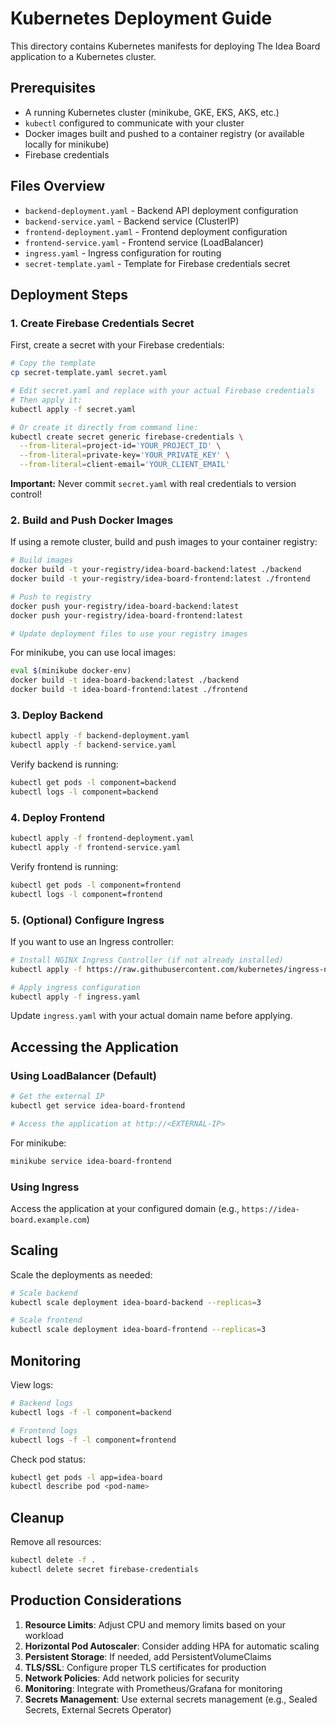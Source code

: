 # Kubernetes Deployment Guide

This directory contains Kubernetes manifests for deploying The Idea Board application to a Kubernetes cluster.

## Prerequisites

- A running Kubernetes cluster (minikube, GKE, EKS, AKS, etc.)
- `kubectl` configured to communicate with your cluster
- Docker images built and pushed to a container registry (or available locally for minikube)
- Firebase credentials

## Files Overview

- `backend-deployment.yaml` - Backend API deployment configuration
- `backend-service.yaml` - Backend service (ClusterIP)
- `frontend-deployment.yaml` - Frontend deployment configuration
- `frontend-service.yaml` - Frontend service (LoadBalancer)
- `ingress.yaml` - Ingress configuration for routing
- `secret-template.yaml` - Template for Firebase credentials secret

## Deployment Steps

### 1. Create Firebase Credentials Secret

First, create a secret with your Firebase credentials:

```bash
# Copy the template
cp secret-template.yaml secret.yaml

# Edit secret.yaml and replace with your actual Firebase credentials
# Then apply it:
kubectl apply -f secret.yaml

# Or create it directly from command line:
kubectl create secret generic firebase-credentials \
  --from-literal=project-id='YOUR_PROJECT_ID' \
  --from-literal=private-key='YOUR_PRIVATE_KEY' \
  --from-literal=client-email='YOUR_CLIENT_EMAIL'
```

**Important:** Never commit `secret.yaml` with real credentials to version control!

### 2. Build and Push Docker Images

If using a remote cluster, build and push images to your container registry:

```bash
# Build images
docker build -t your-registry/idea-board-backend:latest ./backend
docker build -t your-registry/idea-board-frontend:latest ./frontend

# Push to registry
docker push your-registry/idea-board-backend:latest
docker push your-registry/idea-board-frontend:latest

# Update deployment files to use your registry images
```

For minikube, you can use local images:

```bash
eval $(minikube docker-env)
docker build -t idea-board-backend:latest ./backend
docker build -t idea-board-frontend:latest ./frontend
```

### 3. Deploy Backend

```bash
kubectl apply -f backend-deployment.yaml
kubectl apply -f backend-service.yaml
```

Verify backend is running:

```bash
kubectl get pods -l component=backend
kubectl logs -l component=backend
```

### 4. Deploy Frontend

```bash
kubectl apply -f frontend-deployment.yaml
kubectl apply -f frontend-service.yaml
```

Verify frontend is running:

```bash
kubectl get pods -l component=frontend
kubectl logs -l component=frontend
```

### 5. (Optional) Configure Ingress

If you want to use an Ingress controller:

```bash
# Install NGINX Ingress Controller (if not already installed)
kubectl apply -f https://raw.githubusercontent.com/kubernetes/ingress-nginx/controller-v1.8.1/deploy/static/provider/cloud/deploy.yaml

# Apply ingress configuration
kubectl apply -f ingress.yaml
```

Update `ingress.yaml` with your actual domain name before applying.

## Accessing the Application

### Using LoadBalancer (Default)

```bash
# Get the external IP
kubectl get service idea-board-frontend

# Access the application at http://<EXTERNAL-IP>
```

For minikube:

```bash
minikube service idea-board-frontend
```

### Using Ingress

Access the application at your configured domain (e.g., `https://idea-board.example.com`)

## Scaling

Scale the deployments as needed:

```bash
# Scale backend
kubectl scale deployment idea-board-backend --replicas=3

# Scale frontend
kubectl scale deployment idea-board-frontend --replicas=3
```

## Monitoring

View logs:

```bash
# Backend logs
kubectl logs -f -l component=backend

# Frontend logs
kubectl logs -f -l component=frontend
```

Check pod status:

```bash
kubectl get pods -l app=idea-board
kubectl describe pod <pod-name>
```

## Cleanup

Remove all resources:

```bash
kubectl delete -f .
kubectl delete secret firebase-credentials
```

## Production Considerations

1. **Resource Limits**: Adjust CPU and memory limits based on your workload
2. **Horizontal Pod Autoscaler**: Consider adding HPA for automatic scaling
3. **Persistent Storage**: If needed, add PersistentVolumeClaims
4. **TLS/SSL**: Configure proper TLS certificates for production
5. **Network Policies**: Add network policies for security
6. **Monitoring**: Integrate with Prometheus/Grafana for monitoring
7. **Secrets Management**: Use external secrets management (e.g., Sealed Secrets, External Secrets Operator)
